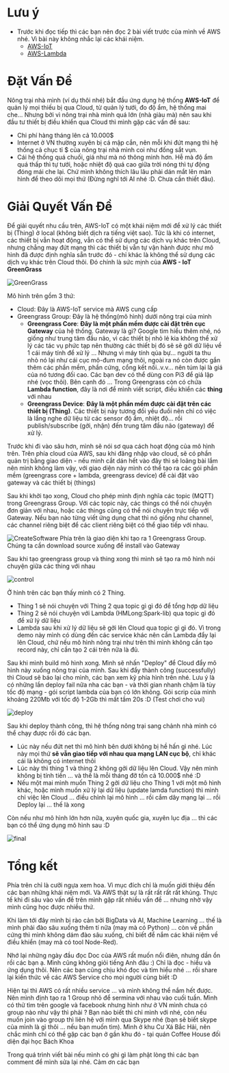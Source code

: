 # Lưu ý
 - Trước khi đọc tiếp thì các bạn nên đọc 2 bài viết trước của mình về AWS nhé. Vì bài này không nhắc lại các khái niệm. 
   - [AWS-IoT](https://viblo.asia/p/aws-iot-internet-of-thing-xay-he-thong-chi-voi-1-oOVlYyDvl8W)
   - [AWS-Lambda](https://viblo.asia/p/angular4-amazon-web-service-cognito-iam-api-lambda-iot-gGJ59XNrlX2)

# Đặt Vấn Đề

Nông trại nhà mình (ví dụ thôi nhé) bắt đầu ứng dụng hệ thống **AWS-IoT** để quản lý mọi thiếu bị qua Cloud, từ quản lý tưới, đo độ ẩm, hệ thống mai che... Nhưng bởi vì nông trại nhà mình quá lớn (nhà giàu mà) nên sau khi đầu tư thiết bị điều khiển qua Cloud thì mình gặp các vấn đề sau:
 
 - Chi phí hàng tháng lên cả 10.000$
 - Internet ở VN thường xuyên bị cá mập cắn, nên mỗi khi đứt mạng thì hệ thống cả chục tỉ $ của nông trại nhà mình coi như đống sắt vụn.
 - Cái hệ thống quá chuối, giá như mà nó thông minh hơn. Hễ mà độ ẩm quá thấp thì tự tưới, hoặc nhiệt độ quá cao giữa trời nóng thì tự động đóng mái che lại. Chứ mình không thích lâu lâu phải dán mắt lên màn hình để theo dõi mọi thứ (Đừng nghĩ tới AI nhé :D. Chưa cần thiết đâu).
 
# Giải Quyết Vấn Đề

Để giải quyết nhu cầu trên, AWS-IoT có một khái niệm mới để xử lý các thiết bị (Thing) ở local (không biết dịch ra tiếng việt sao). Tức là khi có internet, các thiết bị vẫn hoạt động, vẫn có thể sử dụng các dịch vụ khác trên Cloud, nhưng chẳng may đứt mạng thì các thiết bị vẫn tự vận hành được như mô hình đã được định nghĩa sẵn trước đó - chỉ khác là không thể sử dụng các dịch vụ khác trên Cloud thôi. Đó chính là sức mịnh của **AWS - IoT GreenGrass**

![GreenGrass](https://docs.aws.amazon.com/greengrass/latest/developerguide/images/greengrass.png)

Mô hình trên gồm 3 thứ:
  - Cloud: Đây là AWS-IoT service mà AWS cung cấp 
  - Greengrass Group: Đây là hệ thống(mô hình) dưới nông trại của mình 
    - **Greengrass Core**: **Đây là một phần mềm được cài đặt trên cục Gateway** của hệ thống. Gateway là gì? Google tìm hiểu thêm nhé, nó giống như trung tâm đầu não, vì các thiết bị nhỏ lẻ kia không thể xử lý các tác vụ phức tạp nên thường các thiết bị đó sẽ sẽ gởi dữ liệu về 1 cái máy tính để xử lý ... Nhưng vì máy tính qúa bự... người ta thu nhỏ nó lại như cái cục mô-đum mạng thôi, ngoài ra nó còn được gắn thêm các phần mềm, phần cứng, cổng kết nối..v.v... nên túm lại là giá của nó tương đối cao. Các bạn dev có thể dùng con Pi3 để giả lập nhé (vọc thôi). Bên cạnh đó ... Trong Greengrass còn có chứa **Lambda function**, đây là nơi để mình viết script, điều khiển các **thing** với nhau
    - **Greengrass Device**: **Đây là một phần mềm được cài đặt trên các thiết bị (Thing)**. Các thiết bị này tương đối yếu đuối nên chỉ có việc là lắng nghe dữ liệu từ các sensor độ ẩm, nhiệt độ... rồi publish/subscribe (gởi, nhận) đến trung tâm đầu não (gateway) để xử lý.

Trước khi đi vào sâu hơn, mình sẽ nói sơ qua cách hoạt động của mô hình trên. Trên phía cloud của AWS, sau khi đăng nhập vào cloud, sẽ có phần quản trị bằng giao diện - nếu mình cắt dán hết vào đây thì sẽ loãng bài lắm nên mình không làm vậy, với giao diện này mình có thể tạo ra các gói phần mềm (greengrass core + lambda, greengrass device) để cài đặt vào gateway và các thiết bị (things)

Sau khi khởi tạo xong, Cloud cho phép mình định nghĩa các topic (MQTT) trong Greengrass Group. Với các topic này, các things có thể nói chuyện đơn giản với nhau, hoặc các things cũng có thể nói chuyện trực tiếp với Gateway. Nếu bạn nào từng viết ứng dụng chat thì nó giống như channel, các channel riêng biệt để các client riêng biệt có thể giao tiếp với nhau.

![CreateSoftware](https://docs.aws.amazon.com/greengrass/latest/developerguide/images/gg-get-started-009.png)
Phía trên là giao diện khi tạo ra 1 Greengrass Group. Chúng ta cần download source xuống để install vào Gateway

Sau khi tạo greengrass group và thing xong thì mình sẽ tạo ra mô hình nói chuyện giữa các thing với nhau

![control](https://github.com/minhlong/Angular4-AWS-Cognito-IAM-API-Lambda-IoT/raw/master/readme/controls.png)

Ở hình trên các bạn thấy mình có 2 Thing.
  - Thing 1 sẽ nói chuyện với Thing 2 qua topic gì gì đó để tổng hợp dữ liệu
  - Thing 2 sẽ nói chuyện với Lambda (HMLong:Spark-lib) qua topic gì đó để xử lý dữ liệu
  - Lambda sau khi xử lý dữ liệu sẽ gởi lên Cloud qua topic gì gì đó. Vì trong demo này mình có dùng đến các service khác nên cần Lambda đẩy lại lên Cloud, chứ nếu mô hình nông trại như trên thì mình không cần tạo record này, chỉ cần tạo 2 cái trên nữa là đủ.

Sau khi mình build mô hình xong. Mình sẽ nhấn "Deploy" để Cloud đẩy mô hình này xuống nông trại của mình. Sau khi đẩy thành công (successfully) thì Cloud sẽ báo lại cho mình, các bạn xem kỹ phía hình trên nhé. Lưu ý là có những lần deploy fail nữa nha các bạn - và thời gian nhanh chậm là tùy tốc độ mạng - gói script lambda của bạn có lớn không. Gói scrip của mình khoảng 220Mb với tốc độ 1-2Gb thì mất tầm 20s :D (Test chơi cho vui)

![deploy](https://github.com/minhlong/Angular4-AWS-Cognito-IAM-API-Lambda-IoT/raw/master/readme/deploy.png)

Sau khi deploy thành công, thì hệ thống nông trại sang chảnh nhà mình có thể chạy được rồi đó các bạn.
  - Lúc này nếu đứt net thì mô hình bên dưới không bị hề hấn gì nhé. Lúc này mọi thứ **sẽ vẫn giao tiếp với nhau qua mạng LAN cục bộ**, chỉ khác cái là không có internet thôi
  - Lúc này thì thing 1 và thing 2 không gởi dữ liệu lên Cloud. Vậy nên mình không bị tính tiền ... và thế là mỗi tháng đỡ tốn cả 10.000$ nhé :D
  - Nếu một mai mình muốn Thing 2 gởi dữ liệu cho Thing 1 với một mô hình khác, hoặc mình muốn xử lý lại dữ liệu (update lamda function) thì mình chỉ việc lên Cloud ... điều chỉnh lại mô hình ... rồi cắm dây mạng lại ... rồi Deploy lại ... thế là xong 

Còn nếu như mô hình lớn hơn nữa, xuyên quốc gia, xuyên lục địa ... thì các bạn có thể ứng dụng mô hình sau :D 

![final](https://github.com/minhlong/Angular4-AWS-Cognito-IAM-API-Lambda-IoT/raw/master/readme/final.png)
 
# Tổng kết

Phía trên chỉ là cưỡi ngựa xem hoa. Vì mục đích chỉ là muốn giới thiệu đến các bạn những khái niệm mới. Và AWS thật sự là rất rất rất rất khủng. Thực tế khi đi sâu vào vấn đề trên mình gặp rất nhiều vấn đề ... nhưng nhờ vậy mình cũng học được nhiều thứ.

Khi làm tới đây mình bị rào cản bởi BigData và AI, Machine Learning ... thế là mình phải đào sâu xuống thêm tí nữa (may mà có Python) ... còn về phần cứng thì mình không dám đào sâu xuống, chỉ biết để nắm các khái niệm về điều khiển (may mà có tool Node-Red).

Nhớ lại những ngày đầu đọc Doc của AWS rất muốn nổi điên, nhưng dần ổn rồi các bạn ạ. Mình cũng không giỏi tiếng Anh đâu :) Chỉ là đọc - hiểu và ứng dụng thôi. Nên các bạn cũng chịu khó đọc và tìm hiểu nhé ... rồi share lại kiến thức về các AWS Service cho mọi người cùng biết :D

Hiện tại thì AWS có rất nhiều service ... và mình không thể nắm hết được. Nên mình định tạo ra 1 Group nhỏ để sermina với nhau vào cuối tuần. Mình có thử tìm trên google và facebook nhưng hình như ở VN mình chưa có group nào như vậy thì phải ? Bạn nào biết thì chỉ mình với nhé, còn nếu muốn join vào group thì liên hệ với mình qua Skype nhé (bạn sẽ biết skype của mình là gì thôi ... nếu bạn muốn tìm). Mình ở khu Cư Xá Bắc Hải, nên chắc mình chỉ có thể gặp các bạn ở gần khu đó - tại quán Coffee House đối diện đại học Bách Khoa

Trong quá trình viết bài nếu mình có ghi gì làm phật lòng thì các bạn comment để mình sửa lại nhé. Cảm ơn các bạn